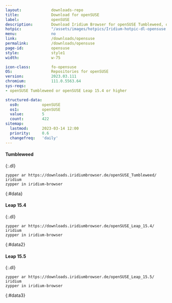 ```yaml
---
layout:				downloads-repo
title:				Download for openSUSE
label:				openSUSE
description:		Download Iridium Browser for openSUSE Tumbleweed, openSUSE Leap 15.4 and Leap 15.5. Install package from repository using the command line.
hotpic:				"/assets/images/hotpics/Iridium-hotpic-dl-opensuse.png"
menu:				no
link:				/downloads/opensuse
permalink:			/downloads/opensuse
page-id:			opensuse
style:				style1
width:				w-75

icon-class:			fo-opensuse
OS: 				Repositories for openSUSE
version:			2023.03.111
chromium:			111.0.5563.64
sys-reqs:
- openSUSE Tumbleweed or openSUSE Leap 15.4 or higher

structured-data:
  os0:			openSUSE
  os1:			openSUSE
  value:		5
  count:		422
sitemap:
  lastmod:		2023-03-14 12:00
  priority:		0.6
  changefreq:	'daily'
---
```


#### Tumbleweed #
{:.dl}
	
	zypper ar https://downloads.iridiumbrowser.de/openSUSE_Tumbleweed/ iridium
	zypper in iridium-browser
{:#data}

#### Leap 15.4 #
{:.dl}
	
	zypper ar https://downloads.iridiumbrowser.de/openSUSE_Leap_15.4/ iridium
	zypper in iridium-browser
{:#data2}

#### Leap 15.5 #
{:.dl}
	
	zypper ar https://downloads.iridiumbrowser.de/openSUSE_Leap_15.5/ iridium
	zypper in iridium-browser
{:#data3}
